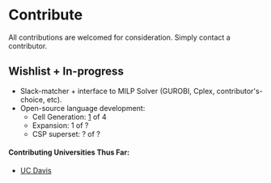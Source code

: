 # Contribute
All contributions are welcomed for consideration. Simply contact a contributor.

## Wishlist + In-progress  
- Slack-matcher + interface to MILP Solver (GUROBI, Cplex, contributor's-choice, etc).  
- Open-source language development:
  * Cell Generation:  [1](PDGen.pdf) of 4
  * Expansion: 1 of ?   
  * CSP superset: ? of ?  

#### Contributing Universities Thus Far:
* [UC Davis]() 
